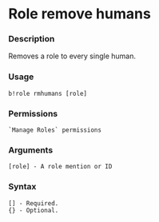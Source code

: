 # Role remove humans

### **Description**

Removes a role to every single human.

### Usage

```
b!role rmhumans [role]
```

### Permissions

```
`Manage Roles` permissions
```

### Arguments

```
[role] - A role mention or ID
```

### Syntax

```
[] - Required.
{} - Optional.
```
